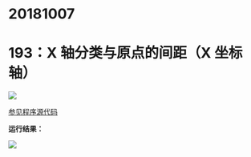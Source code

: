 # 20181007

# 193：X 轴分类与原点的间距（X 坐标轴）

<img src="http://image.renkaigis.com/keepcoding/2018100701.png">

<a href="https://github.com/renkaigis/KeepCoding/tree/master/2018/10/07" target="_blank">参见程序源代码</a>

**运行结果：**

<img src="http://image.renkaigis.com/keepcoding/2018100702.png">